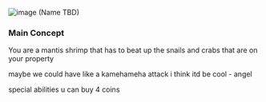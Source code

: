 ![image](https://github.com/user-attachments/assets/b4dfffa6-4170-4c9b-a61d-4827c08aef31)
(Name TBD)

### Main Concept

You are a mantis shrimp that has to beat up the snails and crabs that are on your property

maybe we could have like a kamehameha attack i think itd be cool - angel

special abilities u can buy 4 coins

